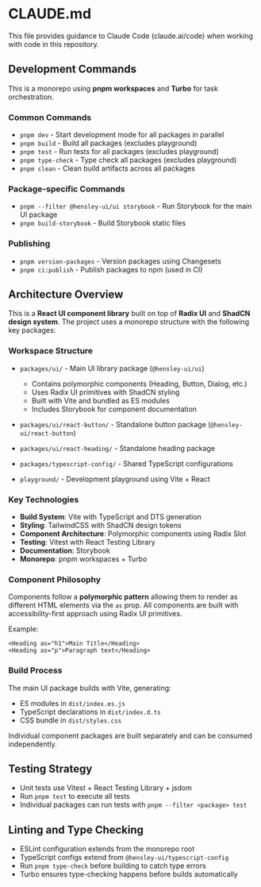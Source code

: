 # CLAUDE.md

This file provides guidance to Claude Code (claude.ai/code) when working with code in this repository.

## Development Commands

This is a monorepo using **pnpm workspaces** and **Turbo** for task orchestration.

### Common Commands
- `pnpm dev` - Start development mode for all packages in parallel
- `pnpm build` - Build all packages (excludes playground)
- `pnpm test` - Run tests for all packages (excludes playground)  
- `pnpm type-check` - Type check all packages (excludes playground)
- `pnpm clean` - Clean build artifacts across all packages

### Package-specific Commands
- `pnpm --filter @hensley-ui/ui storybook` - Run Storybook for the main UI package
- `pnpm build-storybook` - Build Storybook static files

### Publishing
- `pnpm version-packages` - Version packages using Changesets
- `pnpm ci:publish` - Publish packages to npm (used in CI)

## Architecture Overview

This is a **React UI component library** built on top of **Radix UI** and **ShadCN design system**. The project uses a monorepo structure with the following key packages:

### Workspace Structure
- `packages/ui/` - Main UI library package (`@hensley-ui/ui`)
  - Contains polymorphic components (Heading, Button, Dialog, etc.)
  - Uses Radix UI primitives with ShadCN styling
  - Built with Vite and bundled as ES modules
  - Includes Storybook for component documentation
  
- `packages/ui/react-button/` - Standalone button package (`@hensley-ui/react-button`)
- `packages/ui/react-heading/` - Standalone heading package  
- `packages/typescript-config/` - Shared TypeScript configurations
- `playground/` - Development playground using Vite + React

### Key Technologies
- **Build System**: Vite with TypeScript and DTS generation
- **Styling**: TailwindCSS with ShadCN design tokens
- **Component Architecture**: Polymorphic components using Radix Slot
- **Testing**: Vitest with React Testing Library
- **Documentation**: Storybook
- **Monorepo**: pnpm workspaces + Turbo

### Component Philosophy
Components follow a **polymorphic pattern** allowing them to render as different HTML elements via the `as` prop. All components are built with accessibility-first approach using Radix UI primitives.

Example:
```tsx
<Heading as="h1">Main Title</Heading>
<Heading as="p">Paragraph text</Heading>
```

### Build Process
The main UI package builds with Vite, generating:
- ES modules in `dist/index.es.js`
- TypeScript declarations in `dist/index.d.ts` 
- CSS bundle in `dist/styles.css`

Individual component packages are built separately and can be consumed independently.

## Testing Strategy

- Unit tests use Vitest + React Testing Library + jsdom
- Run `pnpm test` to execute all tests
- Individual packages can run tests with `pnpm --filter <package> test`

## Linting and Type Checking

- ESLint configuration extends from the monorepo root
- TypeScript configs extend from `@hensley-ui/typescript-config`
- Run `pnpm type-check` before building to catch type errors
- Turbo ensures type-checking happens before builds automatically